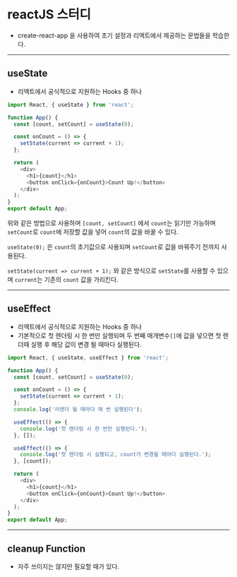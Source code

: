 # reactJS 스터디

- create-react-app 을 사용하여 초기 설정과 리액트에서 제공하는 문법들을 학습한다.

---

## useState

- 리액트에서 공식적으로 지원하는 Hooks 중 하나

```javascript
import React, { useState } from 'react';

function App() {
  const [count, setCount] = useState(0);

  const onCount = () => {
    setState(current => current + 1);
  };

  return (
    <div>
      <h1>{count}</h1>
      <button onClick={onCount}>Count Up!</button>
    </div>
  );
}
export default App;
```

위와 같은 방법으로 사용하며 `[count, setCount]` 에서 `count`는 읽기만 가능하며 `setCount`로 `count`에 저장할 값을 넣어 `count`의 값을 바꿀 수 있다.

`useState(0);` 은 `count`의 초기값으로 사용되며 `setCount`로 값을 바꿔주기 전까지 사용된다.

`setState(current => current + 1);` 와 같은 방식으로 `setState`를 사용할 수 있으며 `current`는 기존의 `count` 값을 가리킨다.

---

## useEffect

- 리액트에서 공식적으로 지원하는 Hooks 중 하나
- 기본적으로 첫 렌더링 시 한 번만 실행되며 두 번째 매개변수`[]`에 값을 넣으면 첫 렌더때 실행 후 해당 값이 변경 될 때마다 실행된다.

```javascript
import React, { useState, useEffect } from 'react';

function App() {
  const [count, setCount] = useState(0);

  const onCount = () => {
    setState(current => current + 1);
  };
  console.log('리렌더 될 때마다 매 번 실행된다');

  useEffect(() => {
    console.log('첫 렌더링 시 한 번만 실행된다.');
  }, []);

  useEffect(() => {
    console.log('첫 렌더링 시 실행되고, count가 변경될 때마다 실행된다.');
  }, [count]);

  return (
    <div>
      <h1>{count}</h1>
      <button onClick={onCount}>Count Up!</button>
    </div>
  );
}
export default App;
```

---

## cleanup Function

- 자주 쓰이지는 않지만 필요할 때가 있다.

